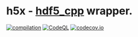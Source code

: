 # h5x - [hdf5_cpp](https://github.com/HDFGroup/hdf5) wrapper.

[![compilation](https://github.com/serge-klim/h5x/actions/workflows/cmake-multi-platform.yml/badge.svg?branch=main)](https://github.com/serge-klim/h5x/actions/workflows/cmake-multi-platform.yml)
[![CodeQL](https://github.com/serge-klim/h5x/actions/workflows/codeql.yml/badge.svg?branch=main)](https://github.com/serge-klim/h5x/actions/workflows/codeql.yml)
[![codecov.io](https://codecov.io/gh/serge-klim/h5x/branch/main/graph/badge.svg)](https://codecov.io/gh/serge-klim/h5x)
